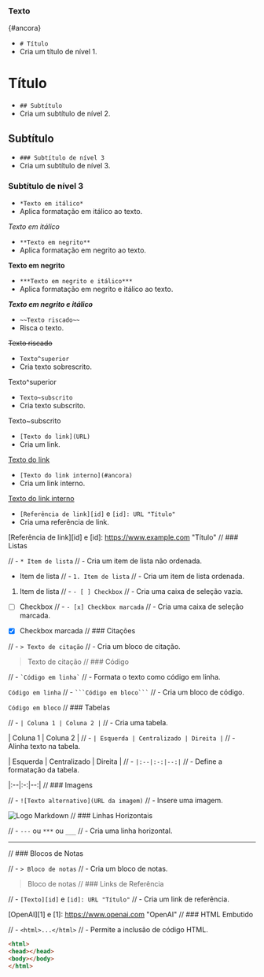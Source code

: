  ### Texto 
 {#ancora}

- `# Título`
- Cria um título de nível 1.

# Título
 - `## Subtítulo`
 - Cria um subtítulo de nível 2.

## Subtítulo
 - `### Subtítulo de nível 3`
 - Cria um subtítulo de nível 3.

### Subtítulo de nível 3
 - `*Texto em itálico*`
 - Aplica formatação em itálico ao texto.

*Texto em itálico*
 - `**Texto em negrito**`
 - Aplica formatação em negrito ao texto.

**Texto em negrito**
 - `***Texto em negrito e itálico***`
 - Aplica formatação em negrito e itálico ao texto.

***Texto em negrito e itálico***
 - `~~Texto riscado~~`
 - Risca o texto.

~~Texto riscado~~
 - `Texto^superior`
 - Cria texto sobrescrito.

Texto^superior
 - `Texto~subscrito`
 - Cria texto subscrito.

Texto~subscrito
 - `[Texto do link](URL)`
 - Cria um link.

[Texto do link](https://www.example.com)
 - `[Texto do link interno](#ancora)`
 - Cria um link interno.

[Texto do link interno](#ancora)
 - `[Referência de link][id]` e `[id]: URL "Título"`
 - Cria uma referência de link.

[Referência de link][id] e [id]: https://www.example.com "Título"
// ### Listas

// - `* Item de lista`
//   - Cria um item de lista não ordenada.

* Item de lista
// - `1. Item de lista`
//   - Cria um item de lista ordenada.

1. Item de lista
// - `- [ ] Checkbox`
//   - Cria uma caixa de seleção vazia.

- [ ] Checkbox
// - `- [x] Checkbox marcada`
//   - Cria uma caixa de seleção marcada.

- [x] Checkbox marcada
// ### Citações

// - `> Texto de citação`
//   - Cria um bloco de citação.

> Texto de citação
// ### Código

// - `` `Código em linha` ``
//   - Formata o texto como código em linha.

`Código em linha`
// - ```` ```Código em bloco``` ```` 
//   - Cria um bloco de código.

```Código em bloco```
// ### Tabelas

// - `| Coluna 1 | Coluna 2 |`
//   - Cria uma tabela.

| Coluna 1 | Coluna 2 |
// - `| Esquerda | Centralizado | Direita |`
//   - Alinha texto na tabela.

| Esquerda | Centralizado | Direita |
// - `|:--|:-:|--:|`
//   - Define a formatação da tabela.

|:--|:-:|--:|
// ### Imagens

// - `![Texto alternativo](URL da imagem)`
//   - Insere uma imagem.

![Logo Markdown](https://upload.wikimedia.org/wikipedia/commons/thumb/4/48/Markdown-mark.svg/208px-Markdown-mark.svg.png)
// ### Linhas Horizontais

// - `---` ou `***` ou `___`
//   - Cria uma linha horizontal.

---
// ### Blocos de Notas

// - `> Bloco de notas`
//   - Cria um bloco de notas.

> Bloco de notas
// ### Links de Referência

// - `[Texto][id]` e `[id]: URL "Título"`
//   - Cria um link de referência.

[OpenAI][1] e [1]: https://www.openai.com "OpenAI"
// ### HTML Embutido

// - `<html>...</html>`
//   - Permite a inclusão de código HTML.

```html
<html>
<head></head>
<body></body>
</html>

